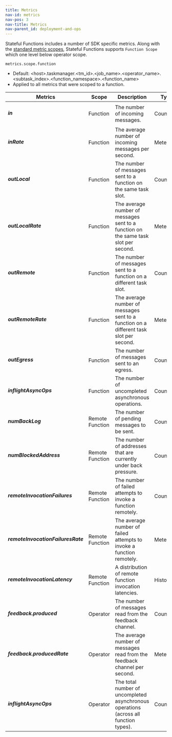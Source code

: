 ```yaml
---
title: Metrics
nav-id: metrics
nav-pos: 3
nav-title: Metrics
nav-parent_id: deployment-and-ops
---
```

<!--
Licensed to the Apache Software Foundation (ASF) under one
or more contributor license agreements.  See the NOTICE file
distributed with this work for additional information
regarding copyright ownership.  The ASF licenses this file
to you under the Apache License, Version 2.0 (the
"License"); you may not use this file except in compliance
with the License.  You may obtain a copy of the License at

  http://www.apache.org/licenses/LICENSE-2.0

Unless required by applicable law or agreed to in writing,
software distributed under the License is distributed on an
"AS IS" BASIS, WITHOUT WARRANTIES OR CONDITIONS OF ANY
KIND, either express or implied.  See the License for the
specific language governing permissions and limitations
under the License.
-->

Stateful Functions includes a number of SDK specific metrics.
Along with the [standard metric scopes](https://ci.apache.org/projects/flink/flink-docs-stable/monitoring/metrics.html#system-scope), Stateful Functions supports ``Function Scope`` which one level below operator scope.

``metrics.scope.function``
* Default: &lt;host&gt;.taskmanager.&lt;tm_id&gt;.&lt;job_name&gt;.&lt;operator_name&gt;.&lt;subtask_index&gt;.&lt;function_namespace&gt;.&lt;function_name&gt;
* Applied to all metrics that were scoped to a function.


<table class="table table-bordered">
    <thead>
        <tr>
            <th class="text-left" style="width: 20%">Metrics</th>
            <th class="text-left" style="width: 15%">Scope</th>
            <th class="text-left" style="width: 15%">Description</th>
            <th class="text-left" style="width: 10%">Type</th>
        </tr>
    </thead>
    <tbody>
        <tr>
            <td><h5>in</h5></td>
            <td>Function</td>
            <td>The number of incoming messages.</td>
            <td>Counter</td>
        </tr>
        <tr>
            <td><h5>inRate</h5></td>
            <td>Function</td>
            <td>The average number of incoming messages per second.</td>
            <td>Meter</td>
        </tr>
        <tr>
            <td><h5>outLocal</h5></td>
            <td>Function</td>
            <td>The number of messages sent to a function on the same task slot.</td>
            <td>Counter</td>
        </tr>
        <tr>
            <td><h5>outLocalRate</h5></td>
            <td>Function</td>
            <td>The average number of messages sent to a function on the same task slot per second.</td>
            <td>Meter</td>
        </tr>
        <tr>
            <td><h5>outRemote</h5></td>
            <td>Function</td>
            <td>The number of messages sent to a function on a different task slot.</td>
            <td>Counter</td>
        </tr>
        <tr>
            <td><h5>outRemoteRate</h5></td>
            <td>Function</td>
            <td>The average number of messages sent to a function on a different task slot per second.</td>
            <td>Meter</td>
        </tr>
        <tr>
            <td><h5>outEgress</h5></td>
            <td>Function</td>
            <td>The number of messages sent to an egress.</td>
            <td>Counter</td>
        </tr>
       <tr>
            <td><h5>inflightAsyncOps</h5></td>
            <td>Function</td>
            <td>The number of uncompleted asynchronous operations.</td>
            <td>Counter</td>
        </tr>
        <tr>
            <td><h5>numBackLog</h5></td>
            <td>Remote Function</td>
            <td>The number of pending messages to be sent.</td>
            <td>Counter</td>
        </tr> 
        <tr>
           <td><h5>numBlockedAddress</h5></td>
           <td>Remote Function</td>
           <td>The number of addresses that are currently under back pressure.</td>
           <td>Counter</td>
        </tr>
        <tr>
            <td><h5>remoteInvocationFailures</h5></td>
            <td>Remote Function</td>
            <td>The number of failed attempts to invoke a function remotely.</td>
            <td>Counter</td>
         </tr>
         <tr>
            <td><h5>remoteInvocationFailuresRate</h5></td>
            <td>Remote Function</td>
            <td>The average number of failed attempts to invoke a function remotely.</td>
            <td>Meter</td>
         </tr>
         <tr>
            <td><h5>remoteInvocationLatency</h5></td>
            <td>Remote Function</td>
            <td>A distribution of remote function invocation latencies.</td>
            <td>Histogram</td>
        </tr>
        <tr>
            <td><h5>feedback.produced</h5></td>
            <td>Operator</td>
            <td>The number of messages read from the feedback channel.</td>
            <td>Counter</td>
        </tr>
        <tr>
            <td><h5>feedback.producedRate</h5></td>
            <td>Operator</td>
            <td>The average number of messages read from the feedback channel per second.</td>
            <td>Meter</td>
        </tr>
        <tr>
            <td><h5>inflightAsyncOps</h5></td>
            <td>Operator</td>
            <td>The total number of uncompleted asynchronous operations (across all function types).</td>
            <td>Counter</td>
        </tr>
    </tbody>
</table>